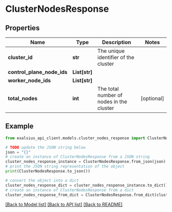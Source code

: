 # ClusterNodesResponse


## Properties

Name | Type | Description | Notes
------------ | ------------- | ------------- | -------------
**cluster_id** | **str** | The unique identifier of the cluster | 
**control_plane_node_ids** | **List[str]** |  | 
**worker_node_ids** | **List[str]** |  | 
**total_nodes** | **int** | The total number of nodes in the cluster | [optional] 

## Example

```python
from exalsius_api_client.models.cluster_nodes_response import ClusterNodesResponse

# TODO update the JSON string below
json = "{}"
# create an instance of ClusterNodesResponse from a JSON string
cluster_nodes_response_instance = ClusterNodesResponse.from_json(json)
# print the JSON string representation of the object
print(ClusterNodesResponse.to_json())

# convert the object into a dict
cluster_nodes_response_dict = cluster_nodes_response_instance.to_dict()
# create an instance of ClusterNodesResponse from a dict
cluster_nodes_response_from_dict = ClusterNodesResponse.from_dict(cluster_nodes_response_dict)
```
[[Back to Model list]](../README.md#documentation-for-models) [[Back to API list]](../README.md#documentation-for-api-endpoints) [[Back to README]](../README.md)


